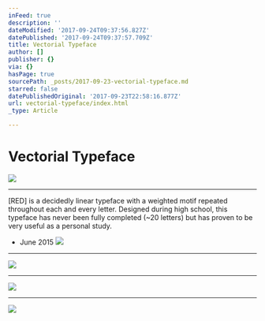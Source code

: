 ```yaml
---
inFeed: true
description: ''
dateModified: '2017-09-24T09:37:56.827Z'
datePublished: '2017-09-24T09:37:57.709Z'
title: Vectorial Typeface
author: []
publisher: {}
via: {}
hasPage: true
sourcePath: _posts/2017-09-23-vectorial-typeface.md
starred: false
datePublishedOriginal: '2017-09-23T22:58:16.877Z'
url: vectorial-typeface/index.html
_type: Article

---
```

# Vectorial Typeface
![](https://the-grid-user-content.s3-us-west-2.amazonaws.com/aa7c0bd1-2af0-400e-9fd7-f220b04b60bd.png)

---

\[RED\] is a decidedly linear typeface with a weighted motif repeated throughout each and every letter. Designed during high school, this typeface has never been fully completed (~20 letters) but has proven to be very useful as a personal study.

- June 2015
![](https://the-grid-user-content.s3-us-west-2.amazonaws.com/f8d10c5d-40b2-4ef1-b59d-56a35272c3f4.jpg)

---

![](https://the-grid-user-content.s3-us-west-2.amazonaws.com/5c97c32f-d43a-4eca-bcbe-f9de6d01b5ff.jpg)

---

![](https://the-grid-user-content.s3-us-west-2.amazonaws.com/69b55117-b74d-4c73-90f1-c3caec0c122f.jpg)

---

![](https://the-grid-user-content.s3-us-west-2.amazonaws.com/fd220d51-bffa-416f-87b9-65d52dc8a822.jpg)